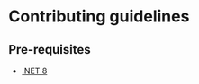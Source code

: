 # Contributing guidelines

## Pre-requisites

 - [.NET 8](https://dotnet.microsoft.com/en-us/download/dotnet/8.0)

